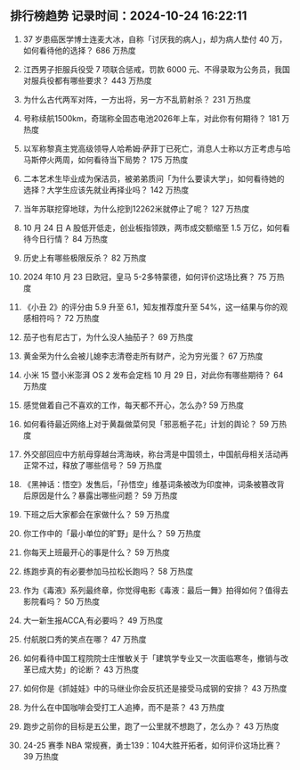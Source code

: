 
## 排行榜趋势 记录时间：2024-10-24 16:22:11
  
  1. 37 岁患癌医学博士连麦大冰，自称「讨厌我的病人」，却为病人垫付 40 万，如何看待他的选择？ 686 万热度
    
  2. 江西男子拒服兵役受 7 项联合惩戒，罚款 6000 元、不得录取为公务员，我国对服兵役都有哪些要求？ 443 万热度
    
  3. 为什么古代两军对阵，一方出将，另一方不乱箭射杀？ 231 万热度
    
  4. 号称续航1500km，奇瑞称全固态电池2026年上车，对此你有何期待？ 181 万热度
    
  5. 以军称黎真主党高级领导人哈希姆·萨菲丁已死亡，消息人士称以方正考虑与哈马斯停火两周，如何看待当下局势？ 175 万热度
    
  6. 二本艺术生毕业成为保洁员，被弟弟质问「为什么要读大学」，如何看待她的选择？大学生应该先就业再择业吗？ 142 万热度
    
  7. 当年苏联挖穿地球，为什么挖到12262米就停止了呢？ 127 万热度
    
  8. 10 月 24 日 A 股低开低走，创业板指领跌，两市成交额缩至 1.5 万亿，如何看待今日行情？ 84 万热度
    
  9. 历史上有哪些极限反杀？ 82 万热度
    
  10. 2024 年10 月 23 日欧冠，皇马 5-2多特蒙德，如何评价这场比赛？ 75 万热度
    
  11. 《小丑 2》的评分由 5.9 升至 6.1，知友推荐度升至 54%，这一结果与你的观感相符吗？ 72 万热度
    
  12. 茄子也有尼古丁，为什么没人抽茄子？ 69 万热度
    
  13. 黄金荣为什么会被儿媳李志清卷走所有财产，沦为穷光蛋？ 67 万热度
    
  14. 小米 15 暨小米澎湃 OS 2 发布会定档 10 月 29 日，对此你有哪些期待？ 64 万热度
    
  15. 感觉做着自己不喜欢的工作，每天都不开心，怎么办? 59 万热度
    
  16. 如何看待最近网络上对于黄磊做菜何炅「邪恶栀子花」计划的舆论？ 59 万热度
    
  17. 外交部回应中方航母穿越台湾海峡，称台湾是中国领土，中国航母相关活动再正常不过，释放了哪些信号？ 59 万热度
    
  18. 《黑神话：悟空》发售后，「孙悟空」维基词条被改为印度神，词条被篡改背后原因是什么？暴露出哪些问题？ 59 万热度
    
  19. 下班之后大家都会在家做什么？ 59 万热度
    
  20. 你工作中的「最小单位的旷野」是什么？ 59 万热度
    
  21. 你每天上班最开心的事是什么？ 59 万热度
    
  22. 练跑步真的有必要参加马拉松长跑吗？ 58 万热度
    
  23. 作为《毒液》系列最终章，你觉得电影《毒液：最后一舞》拍得如何？值得去影院看吗？ 50 万热度
    
  24. 大一新生报ACCA,有必要吗？ 49 万热度
    
  25. 付航脱口秀的笑点在哪？ 47 万热度
    
  26. 如何看待中国工程院院士庄惟敏关于「建筑学专业又一次面临寒冬，撤销与改革已成大势」的论断？ 43 万热度
    
  27. 如何你是《抓娃娃》中的马继业你会反抗还是接受马成钢的安排？ 43 万热度
    
  28. 为什么在中国咖啡会受打工人追捧，而不是茶？ 43 万热度
    
  29. 跑步之前你的目标是五公里，跑了一公里就不想跑了，怎么办？ 43 万热度
    
  30. 24-25 赛季 NBA 常规赛，勇士139：104大胜开拓者，如何评价这场比赛？ 39 万热度
    